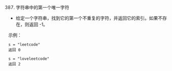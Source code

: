387. 字符串中的第一个唯一字符
- 给定一个字符串，找到它的第一个不重复的字符，并返回它的索引。如果不存在，则返回 -1。

示例：
```
s = "leetcode"
返回 0

s = "loveleetcode"
返回 2
```